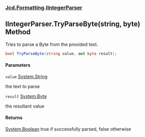 ### [Jcd.Formatting](Jcd.Formatting.md 'Jcd.Formatting').[IIntegerParser](Jcd.Formatting.IIntegerParser.md 'Jcd.Formatting.IIntegerParser')

## IIntegerParser.TryParseByte(string, byte) Method

Tries to parse a Byte from the provided text.

```csharp
bool TryParseByte(string value, out byte result);
```
#### Parameters

<a name='Jcd.Formatting.IIntegerParser.TryParseByte(string,byte).value'></a>

`value` [System.String](https://docs.microsoft.com/en-us/dotnet/api/System.String 'System.String')

the text to parse

<a name='Jcd.Formatting.IIntegerParser.TryParseByte(string,byte).result'></a>

`result` [System.Byte](https://docs.microsoft.com/en-us/dotnet/api/System.Byte 'System.Byte')

the resultant value

#### Returns
[System.Boolean](https://docs.microsoft.com/en-us/dotnet/api/System.Boolean 'System.Boolean')
true if successfully parsed, false otherwise